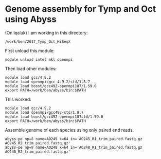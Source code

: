 # Genome assembly for Tymp and Oct using Abyss

(On iqaluk) I am working in this directory:
```
/work/ben/2017_Tymp_Oct_HiSeqX
```
First unload this module:
```
module unload intel mkl openmpi
```
Then load other modules:
```
module load gcc/4.9.2
module load openmpi/gcc-4.9.2/std/1.8.7
module load boost/gcc492-openmpi187/1.59.0
export PATH=/work/ben/abyss/bin:$PATH
```
This worked:
```
module load gcc/4.9.2
module load openmpi/gcc492-std/1.8.7
module load boost/gcc492-openmpi187std/1.59.0
export PATH=/work/ben/abyss/bin:$PATH
```

Assemble genome of each species using only paired end reads. 
```
abyss-pe np=8 name=AO245 k=64 in='AO245_R1_trim_paired.fastq.gz AO245_R2_trim_paired.fastq.gz' 
abyss-pe np=8 name=AO248 k=64 in='AO248_R1_trim_paired.fastq.gz AO248_R2_trim_paired.fastq.gz' 
```
